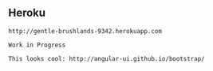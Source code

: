 ## Heroku

	http://gentle-brushlands-9342.herokuapp.com

	Work in Progress

	This looks cool: http://angular-ui.github.io/bootstrap/
